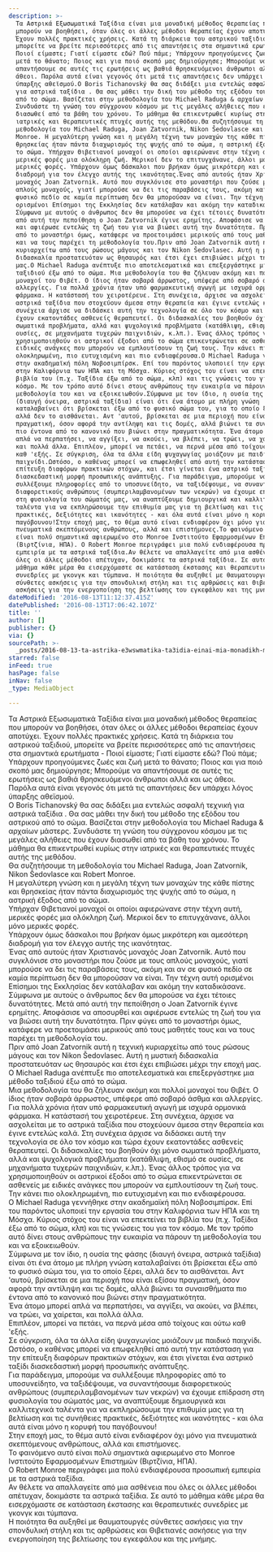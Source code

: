 ```yaml
---
description: >-
  Τα Αστρικά Εξωσωματικά Ταξίδια είναι μια μοναδική μέθοδος θεραπείας που
  μπορούν να βοηθήσει, όταν όλες οι άλλες μέθοδοι θεραπείας έχουν αποτύχει.
  Έχουν πολλές πρακτικές χρήσεις. Κατά τη διάρκεια του αστρικού ταξιδιού,
  μπορείτε να βρείτε περισσότερες από τις απαντήσεις στα σημαντικά ερωτήματα -
  Ποιοί είμαστε; Γιατί είμαστε εδώ? Πού πάμε; Υπάρχουν προηγούμενες ζωές και ζωή
  μετά το θάνατο; Ποιος και για ποιό σκοπό μας δημιούργησε; Μπορούμε να
  απαντήσουμε σε αυτές τις ερωτήσεις ως βαθιά θρησκευόμενοι άνθρωποι αλλά και ως
  άθεοι. Παρόλα αυτά είναι γεγονός ότι μετά τις απαντήσεις δεν υπάρχει λόγος
  ύπαρξης αθεϊσμού.Ο Boris Tichanovský θα σας διδάξει μια εντελώς ασφαλή τεχνική
  για αστρικά ταξίδια . Θα σας μάθει την δική του μέθοδο της εξόδου του αστρικού
  από το σώμα. Βασίζεται στην μεθοδολογία του Michael Raduga & αρχαίων μάστερς.
  Συνδυάστε τη γνώση του σύγχρονου κόσμου με τις μεγάλες αλήθειες που έχουν
  διασωθεί από τα βάθη του χρόνου. Το μάθημα θα επικεντρωθεί κυρίως στην
  ιατρικές και θεραπευτικές πτυχές αυτής της μεθόδου.Θα συζητήσουμε τη
  μεθοδολογία του Michael Raduga, Joan Zatvornik, Nikon Šedovlasce και Robert
  Monroe. Η μεγαλύτερη γνώση και η μεγάλη τέχνη των μοναχών της κάθε πίστης και
  θρησκείας ήταν πάντα διαχωρισμός της ψυχής από το σώμα, η αστρική έξοδος από
  το σώμα. Υπήρχαν Θιβετιανοί μοναχοί οι οποίοι αφιερώνανε στην τέχνη αυτή,
  μερικές φορές μια ολόκληρη ζωή. Μερικοί δεν το επιτυγχάνανε, άλλοι μόνο
  μερικές φορές. Υπάρχουν όμως δάσκαλοι που βρήκαν όμως μικρότερη και αμεσότερη
  διαδρομή για τον έλεγχο αυτής της ικανότητας.Ένας από αυτούς ήταν Χριστιανός
  μοναχός Joan Zatvornik. Αυτό που συγκλόνισε στο μοναστήρι που ζούσε με τους
  απλούς μοναχούς, γιατί μπορούσε να δει τις παραβάσεις τους, ακόμη και αν σε
  φυσικό πεδίο σε καμία περίπτωση δεν θα μπορούσαν να είναι. Την τέχνη αυτή
  ορισμένοι Επίσημοι της Εκκλησίας δεν κατάλαβαν και ακόμη την καταδικάσανε.
  Σύμφωνα με αυτούς ο άνθρωπος δεν θα μπορούσε να έχει τέτοιες δυνατότητες. Μετά
  από αυτή την πεποίθηση ο Joan Zatvornik έγινε ερημίτης. Αποφάσισε να αποσυρθεί
  και αφιέρωσε εντελώς τη ζωή του για να βιώσει αυτή την δυνατότητα. Πριν φύγει
  από το μοναστήρι όμως, κατάφερε να προετοιμάσει μερικούς από τους μαθητές τους
  και να τους παρέχει τη μεθοδολογία του.Πριν από Joan Zatvornik αυτή η τεχνική
  κυριαρχείτω από τους ρώσους μάγους και τον Nikon Šedovlasec. Αυτή η μυστική
  διδασκαλία προστατευόταν ως θησαυρός και έτσι έχει επιβιώσει μέχρι την εποχή
  μας.Ο Michael Raduga ανέπτυξε πιο αποτελεσματικά και επεξεργάστηκε μια μέθοδο
  ταξιδιού έξω από το σώμα. Μια μεθοδολογία του θα ζήλευαν ακόμη και πολλοί
  μοναχοί του Θιβέτ. Ο ίδιος ήταν σοβαρά άρρωστος, υπέφερε από σοβαρό άσθμα και
  αλλεργίες. Για πολλά χρόνια ήταν υπό φαρμακευτική αγωγή με ισχυρά ορμονικά
  φάρμακα. Η κατάστασή του χειροτέρευε. Στη συνέχεια, άρχισε να ασχολείται με το
  αστρικά ταξίδια που στοχεύουν άμεσα στην θεραπεία και έγινε εντελώς καλά. Στη
  συνέχεια άρχισε να διδάσκει αυτή την τεχνολογία σε όλο τον κόσμο και τώρα
  έχουν εκατοντάδες ασθενείς θεραπευτεί. Οι διδασκαλίες του βοηθούν όχι μόνο
  σωματικά προβλήματα, αλλά και ψυχολογικά προβλήματα (κατάθλιψη, εθισμό σε
  ουσίες, σε μηχανήματα τυχερών παιχνιδιών, κ.λπ.). Ένας άλλος τρόπος για να
  χρησιμοποιηθούν οι αστρικοί έξοδοι από το σώμα επικεντρώνεται σε ασθενείς με
  ειδικές ανάγκες που μπορούν να εμπλουτίσουν τη ζωή τους. Την κάνει πιο
  ολοκληρωμένη, πιο ευτυχισμένη και πιο ενδιαφέρουσα.Ο Michael Raduga γεννήθηκε
  στην ακαδημαϊκή πόλη Νοβοσιμπίρσκ. Επί του παρόντος υλοποιεί την εργασία του
  στην Καλιφόρνια των ΗΠΑ και τη Μόσχα. Κύριος στόχος του είναι να επεκτείνει τα
  βιβλία του (π.χ. Ταξίδια έξω από το σώμα, κλπ) και τις γνώσεις του για τον
  κόσμο. Με τον τρόπο αυτό δίνει στους ανθρώπους την ευκαιρία να πάρουν τη
  μεθοδολογία του και να εξοικειωθούν.Σύμφωνα με τον ίδιο, η ουσία της φάσης
  (διαυγή όνειρα, αστρικά ταξίδια) είναι ότι ένα άτομο με πλήρη γνώση
  καταλαβαίνει ότι βρίσκεται έξω από το φυσικό σώμα του, για το οποίο ξέρει,
  αλλά δεν το αισθάνεται. Αντ 'αυτού, βρίσκεται σε μια περιοχή που είναι εξίσου
  πραγματική, όσον αφορά την αντίληψη και τις δομές, αλλά βιώνει τα συναισθήματα
  πιο έντονα από το κανονικό που βιώνει στην πραγματικότητα. Ένα άτομο μπορεί
  απλά να περπατήσει, να αγγίξει, να ακούει, να βλέπει, να τρώει, να χαίρεται,
  και πολλά άλλα. Επιπλέον, μπορεί να πετάει, να περνά μέσα από τοίχους και ούτω
  καθ 'εξής. Σε σύγκριση, όλα τα άλλα είδη ψυχαγωγίας μοιάζουν με παιδικό
  παιχνίδι.Ωστόσο, ο καθένας μπορεί να επωφεληθεί από αυτή την κατάσταση για την
  επίτευξη διαφόρων πρακτικών στόχων, και έτσι γίνεται ένα αστρικό ταξίδι
  διασκεδαστική μορφή προσωπικής ανάπτυξης. Για παράδειγμα, μπορούμε να
  συλλέξουμε πληροφορίες από το υποσυνείδητο, να ταξιδέψουμε, να συναντήσουμε
  διαφορετικούς ανθρώπους (συμπεριλαμβανομένων των νεκρών) να έχουμε επίδραση
  στη φυσιολογία του σώματός μας, να αναπτύξουμε δημιουργικά και καλλιτεχνικά
  ταλέντα για να εκπληρώσουμε την επιθυμία μας για τη βελτίωση και τις συνήθειες
  πρακτικές, δεξιότητες και ικανότητες - και όλα αυτά είναι μόνο η κορυφή του
  παγόβουνου!Στην εποχή μας, το θέμα αυτό είναι ενδιαφέρον όχι μόνο για
  πνευματικά σκεπτόμενους ανθρώπους, αλλά και επιστήμονες.Το φαινόμενο αυτό
  είναι πολύ σημαντικά αφιερωμένο στο Monroe Ινστιτούτο Εφαρμοσμένων Επιστημών
  (Βιρτζίνια, ΗΠΑ). Ο Robert Monroe περιγράφει μια πολύ ενδιαφέρουσα προσωπική
  εμπειρία με τα αστρικά ταξίδια.Αν θέλετε να απαλλαγείτε από μια ασθένεια που
  όλες οι άλλες μέθοδοι απέτυχαν, δοκιμάστε τα αστρικά ταξίδια. Σε αυτό το
  μάθημα κάθε μέρα θα εισερχόμαστε σε κατάσταση έκστασης και θεραπευτικές
  συνεδρίες με γκονγκ και τύμπανα. Η ποιότητα θα αυξηθεί με θαυματουργές
  σύνθετες ασκήσεις για την σπονδυλική στήλη και τις αρθρώσεις και Θιβετιανές
  ασκήσεις για την ενεργοποίηση της βελτίωσης του εγκεφάλου και της μνήμης. 
dateModified: '2016-08-13T11:12:37.415Z'
datePublished: '2016-08-13T17:06:42.107Z'
title: ''
author: []
publisher: {}
via: {}
sourcePath: >-
  _posts/2016-08-13-ta-astrika-e3wswmatika-ta3idia-einai-mia-monadikh-me8odos-8e.md
starred: false
inFeed: true
hasPage: false
inNav: false
_type: MediaObject

---
```

Τα Αστρικά Εξωσωματικά Ταξίδια είναι μια μοναδική μέθοδος θεραπείας που μπορούν να βοηθήσει, όταν όλες οι άλλες μέθοδοι θεραπείας έχουν αποτύχει. Έχουν πολλές πρακτικές χρήσεις. Κατά τη διάρκεια του αστρικού ταξιδιού, μπορείτε να βρείτε περισσότερες από τις απαντήσεις στα σημαντικά ερωτήματα - Ποιοί είμαστε; Γιατί είμαστε εδώ? Πού πάμε; Υπάρχουν προηγούμενες ζωές και ζωή μετά το θάνατο; Ποιος και για ποιό σκοπό μας δημιούργησε; Μπορούμε να απαντήσουμε σε αυτές τις ερωτήσεις ως βαθιά θρησκευόμενοι άνθρωποι αλλά και ως άθεοι. Παρόλα αυτά είναι γεγονός ότι μετά τις απαντήσεις δεν υπάρχει λόγος ύπαρξης αθεϊσμού.  
Ο Boris Tichanovský θα σας διδάξει μια εντελώς ασφαλή τεχνική για αστρικά ταξίδια . Θα σας μάθει την δική του μέθοδο της εξόδου του αστρικού από το σώμα. Βασίζεται στην μεθοδολογία του Michael Raduga & αρχαίων μάστερς. Συνδυάστε τη γνώση του σύγχρονου κόσμου με τις μεγάλες αλήθειες που έχουν διασωθεί από τα βάθη του χρόνου. Το μάθημα θα επικεντρωθεί κυρίως στην ιατρικές και θεραπευτικές πτυχές αυτής της μεθόδου.  
Θα συζητήσουμε τη μεθοδολογία του Michael Raduga, Joan Zatvornik, Nikon Šedovlasce και Robert Monroe.   
Η μεγαλύτερη γνώση και η μεγάλη τέχνη των μοναχών της κάθε πίστης και θρησκείας ήταν πάντα διαχωρισμός της ψυχής από το σώμα, η αστρική έξοδος από το σώμα.   
Υπήρχαν Θιβετιανοί μοναχοί οι οποίοι αφιερώνανε στην τέχνη αυτή, μερικές φορές μια ολόκληρη ζωή. Μερικοί δεν το επιτυγχάνανε, άλλοι μόνο μερικές φορές.   
Υπάρχουν όμως δάσκαλοι που βρήκαν όμως μικρότερη και αμεσότερη διαδρομή για τον έλεγχο αυτής της ικανότητας.  
Ένας από αυτούς ήταν Χριστιανός μοναχός Joan Zatvornik. Αυτό που συγκλόνισε στο μοναστήρι που ζούσε με τους απλούς μοναχούς, γιατί μπορούσε να δει τις παραβάσεις τους, ακόμη και αν σε φυσικό πεδίο σε καμία περίπτωση δεν θα μπορούσαν να είναι. Την τέχνη αυτή ορισμένοι Επίσημοι της Εκκλησίας δεν κατάλαβαν και ακόμη την καταδικάσανε. Σύμφωνα με αυτούς ο άνθρωπος δεν θα μπορούσε να έχει τέτοιες δυνατότητες. Μετά από αυτή την πεποίθηση ο Joan Zatvornik έγινε ερημίτης. Αποφάσισε να αποσυρθεί και αφιέρωσε εντελώς τη ζωή του για να βιώσει αυτή την δυνατότητα. Πριν φύγει από το μοναστήρι όμως, κατάφερε να προετοιμάσει μερικούς από τους μαθητές τους και να τους παρέχει τη μεθοδολογία του.  
Πριν από Joan Zatvornik αυτή η τεχνική κυριαρχείτω από τους ρώσους μάγους και τον Nikon Šedovlasec. Αυτή η μυστική διδασκαλία προστατευόταν ως θησαυρός και έτσι έχει επιβιώσει μέχρι την εποχή μας.  
Ο Michael Raduga ανέπτυξε πιο αποτελεσματικά και επεξεργάστηκε μια μέθοδο ταξιδιού έξω από το σώμα.   
Μια μεθοδολογία του θα ζήλευαν ακόμη και πολλοί μοναχοί του Θιβέτ. Ο ίδιος ήταν σοβαρά άρρωστος, υπέφερε από σοβαρό άσθμα και αλλεργίες. Για πολλά χρόνια ήταν υπό φαρμακευτική αγωγή με ισχυρά ορμονικά φάρμακα. Η κατάστασή του χειροτέρευε. Στη συνέχεια, άρχισε να ασχολείται με το αστρικά ταξίδια που στοχεύουν άμεσα στην θεραπεία και έγινε εντελώς καλά. Στη συνέχεια άρχισε να διδάσκει αυτή την τεχνολογία σε όλο τον κόσμο και τώρα έχουν εκατοντάδες ασθενείς θεραπευτεί. Οι διδασκαλίες του βοηθούν όχι μόνο σωματικά προβλήματα, αλλά και ψυχολογικά προβλήματα (κατάθλιψη, εθισμό σε ουσίες, σε μηχανήματα τυχερών παιχνιδιών, κ.λπ.). Ένας άλλος τρόπος για να χρησιμοποιηθούν οι αστρικοί έξοδοι από το σώμα επικεντρώνεται σε ασθενείς με ειδικές ανάγκες που μπορούν να εμπλουτίσουν τη ζωή τους. Την κάνει πιο ολοκληρωμένη, πιο ευτυχισμένη και πιο ενδιαφέρουσα.  
Ο Michael Raduga γεννήθηκε στην ακαδημαϊκή πόλη Νοβοσιμπίρσκ. Επί του παρόντος υλοποιεί την εργασία του στην Καλιφόρνια των ΗΠΑ και τη Μόσχα. Κύριος στόχος του είναι να επεκτείνει τα βιβλία του (π.χ. Ταξίδια έξω από το σώμα, κλπ) και τις γνώσεις του για τον κόσμο. Με τον τρόπο αυτό δίνει στους ανθρώπους την ευκαιρία να πάρουν τη μεθοδολογία του και να εξοικειωθούν.  
Σύμφωνα με τον ίδιο, η ουσία της φάσης (διαυγή όνειρα, αστρικά ταξίδια) είναι ότι ένα άτομο με πλήρη γνώση καταλαβαίνει ότι βρίσκεται έξω από το φυσικό σώμα του, για το οποίο ξέρει, αλλά δεν το αισθάνεται. Αντ 'αυτού, βρίσκεται σε μια περιοχή που είναι εξίσου πραγματική, όσον αφορά την αντίληψη και τις δομές, αλλά βιώνει τα συναισθήματα πιο έντονα από το κανονικό που βιώνει στην πραγματικότητα.   
Ένα άτομο μπορεί απλά να περπατήσει, να αγγίξει, να ακούει, να βλέπει, να τρώει, να χαίρεται, και πολλά άλλα.   
Επιπλέον, μπορεί να πετάει, να περνά μέσα από τοίχους και ούτω καθ 'εξής.   
Σε σύγκριση, όλα τα άλλα είδη ψυχαγωγίας μοιάζουν με παιδικό παιχνίδι.  
Ωστόσο, ο καθένας μπορεί να επωφεληθεί από αυτή την κατάσταση για την επίτευξη διαφόρων πρακτικών στόχων, και έτσι γίνεται ένα αστρικό ταξίδι διασκεδαστική μορφή προσωπικής ανάπτυξης.   
Για παράδειγμα, μπορούμε να συλλέξουμε πληροφορίες από το υποσυνείδητο, να ταξιδέψουμε, να συναντήσουμε διαφορετικούς ανθρώπους (συμπεριλαμβανομένων των νεκρών) να έχουμε επίδραση στη φυσιολογία του σώματός μας, να αναπτύξουμε δημιουργικά και καλλιτεχνικά ταλέντα για να εκπληρώσουμε την επιθυμία μας για τη βελτίωση και τις συνήθειες πρακτικές, δεξιότητες και ικανότητες - και όλα αυτά είναι μόνο η κορυφή του παγόβουνου!  
Στην εποχή μας, το θέμα αυτό είναι ενδιαφέρον όχι μόνο για πνευματικά σκεπτόμενους ανθρώπους, αλλά και επιστήμονες.  
Το φαινόμενο αυτό είναι πολύ σημαντικά αφιερωμένο στο Monroe Ινστιτούτο Εφαρμοσμένων Επιστημών (Βιρτζίνια, ΗΠΑ).   
Ο Robert Monroe περιγράφει μια πολύ ενδιαφέρουσα προσωπική εμπειρία με τα αστρικά ταξίδια.  
Αν θέλετε να απαλλαγείτε από μια ασθένεια που όλες οι άλλες μέθοδοι απέτυχαν, δοκιμάστε τα αστρικά ταξίδια. Σε αυτό το μάθημα κάθε μέρα θα εισερχόμαστε σε κατάσταση έκστασης και θεραπευτικές συνεδρίες με γκονγκ και τύμπανα.   
Η ποιότητα θα αυξηθεί με θαυματουργές σύνθετες ασκήσεις για την σπονδυλική στήλη και τις αρθρώσεις και Θιβετιανές ασκήσεις για την ενεργοποίηση της βελτίωσης του εγκεφάλου και της μνήμης.